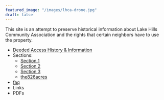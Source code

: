 ```yaml
---
featured_image: "/images/lhca-drone.jpg"
draft: false
---
```


This site is an attempt to preserve historical information about Lake Hills Community Association and the rights that certain neighbors have to use the property.

- [Deeded Access History & Information](/main)
- Sections:
  - [Section 1](/section1)
  - [Section 2](/section2)
  - [Section 3](/section3)
  - [the826acres](/the826acres)
- [faq](/faq)
- Links
- PDFs


